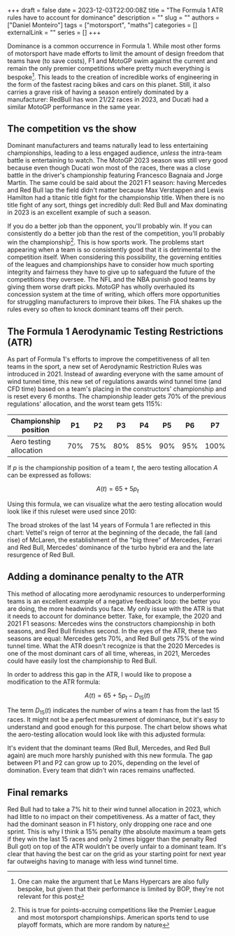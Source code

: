 +++ 
draft = false
date = 2023-12-03T22:00:08Z
title = "The Formula 1 ATR rules have to account for dominance"
description = ""
slug = ""
authors = ["Daniel Monteiro"]
tags = ["motorsport", "maths"]
categories = []
externalLink = ""
series = []
+++

Dominance is a common occurrence in Formula 1. While most other forms of motorsport have made efforts to limit the amount of design freedom that teams have (to save costs), F1 and MotoGP swim against the current and remain the only premier competitions where pretty much everything is bespoke[^1]. This leads to the creation of incredible works of engineering in the form of the fastest racing bikes and cars on this planet. Still, it also carries a grave risk of having a season entirely dominated by a manufacturer: RedBull has won 21/22 races in 2023, and Ducati had a similar MotoGP performance in the same year.

[^1]: One can make the argument that Le Mans Hypercars are also fully bespoke, but given that their performance is limited by BOP, they're not relevant for this post

## The competition vs the show

Dominant manufacturers and teams naturally lead to less entertaining championships, leading to a less engaged audience, _unless_ the intra-team battle is entertaining to watch. The MotoGP 2023 season was still very good because even though Ducati won most of the races, there was a close battle in the driver's championship featuring Francesco Bagnaia and Jorge Martín. The same could be said about the 2021 F1 season: having Mercedes and Red Bull lap the field didn't matter because Max Verstappen and Lewis Hamilton had a titanic title fight for the championship title. When there is no title fight of any sort, things get incredibly dull: Red Bull and Max dominating in 2023 is an excellent example of such a season.

If you do a better job than the opponent, you'll probably win. If you can consistently do a better job than the rest of the competition, you'll probably win the championship[^2]. This is how sports work. The problems start appearing when a team is so consistently good that it is detrimental to the competition itself. When considering this possibility, the governing entities of the leagues and championships have to consider how much sporting integrity and fairness they have to give up to safeguard the future of the competitions they oversee. The NFL and the NBA punish good teams by giving them worse draft picks. MotoGP has wholly overhauled its concession system at the time of writing, which offers more opportunities for struggling manufacturers to improve their bikes. The FIA shakes up the rules every so often to knock dominant teams off their perch.

[^2]: This is true for points-accruing competitions like the Premier League and most motorsport championships. American sports tend to use playoff formats, which are more random by nature

## The Formula 1 Aerodynamic Testing Restrictions (ATR)

As part of Formula 1's efforts to improve the competitiveness of all ten teams in the sport, a new set of Aerodynamic Restriction Rules was introduced in 2021. Instead of awarding everyone with the same amount of wind tunnel time, this new set of regulations awards wind tunnel time (and CFD time) based on a team's placing in the constructors' championship and is reset every 6 months. The championship leader gets 70% of the previous regulations' allocation, and the worst team gets 115%:

| Championship position   | P1  | P2  | P3  | P4  | P5  | P6  | P7   | P8   | P9   | P10  |
|-------------------------|-----|-----|-----|-----|-----|-----|----- |----- |----- |----- |
| Aero testing allocation | 70% | 75% | 80% | 85% | 90% | 95% | 100% | 105% | 110% | 115% |

If $p$ is the championship position of a team $t$, the aero testing allocation $A$ can be expressed as follows:

$$A(t) = 65 + 5p_t$$

Using this formula, we can visualize what the aero testing allocation would look like if this ruleset were used since 2010:

<script src="https://cdn.jsdelivr.net/npm/chart.js@3.5.0/dist/chart.min.js"></script>
<canvas id="myChart" width="400" height="200"></canvas>
<script src="/javascript/atr_chart.js" defer></script>

The broad strokes of the last 14 years of Formula 1 are reflected in this chart: Vettel's reign of terror at the beginning of the decade, the fall (and rise) of McLaren, the establishment of the "big three" of Mercedes, Ferrari and Red Bull, Mercedes' dominance of the turbo hybrid era and the late resurgence of Red Bull.

## Adding a dominance penalty to the ATR

This method of allocating more aerodynamic resources to underperforming teams is an excellent example of a negative feedback loop: the better you are doing, the more headwinds you face. My only issue with the ATR is that it needs to account for dominance better. Take, for example, the 2020 and 2021 F1 seasons: Mercedes wins the constructors championship in both seasons, and Red Bull finishes second. In the eyes of the ATR, these two seasons are equal: Mercedes gets 70%, and Red Bull gets 75% of the wind tunnel time. What the ATR doesn't recognize is that the 2020 Mercedes is one of the most dominant cars of all time, whereas, in 2021, Mercedes could have easily lost the championship to Red Bull.

In order to address this gap in the ATR, I would like to propose a modification to the ATR formula:

$$A(t) = 65 + 5p_t - D_{15}(t)$$

The term $D_{15}(t)$ indicates the number of wins a team $t$ has from the last 15 races. It might not be a perfect measurement of dominance, but it's easy to understand and good enough for this purpose. The chart below shows what the aero-testing allocation would look like with this adjusted formula:

<canvas id="myChart2" width="400" height="200"></canvas>

It's evident that the dominant teams (Red Bull, Mercedes, and Red Bull again) are much more harshly punished with this new formula. The gap between P1 and P2 can grow up to 20%, depending on the level of domination. Every team that didn't win races remains unaffected.

## Final remarks

Red Bull had to take a 7% hit to their wind tunnel allocation in 2023, which had little to no impact on their competitiveness. As a matter of fact, they had the dominant season in F1 history, only dropping one race and one sprint. This is why I think a 15% penalty (the absolute maximum a team gets if they win the last 15 races and only 2 times bigger than the penalty Red Bull got) on top of the ATR wouldn't be overly unfair to a dominant team. It's clear that having the best car on the grid as your starting point for next year far outweighs having to manage with less wind tunnel time.
